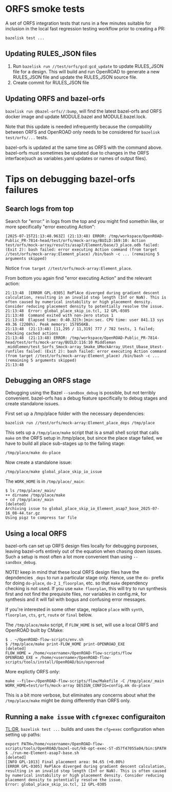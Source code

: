# ORFS smoke tests

A set of ORFS integration tests that runs in a few minutes suitable for inclusion in the local fast regression testing workflow prior to creating a PR:

    bazelisk test ...

## Updating RULES_JSON files

1. Run `bazelisk run //test/orfs/gcd:gcd_update` to update RULES_JSON file for a design. This will build and run OpenROAD to generate a new RULES_JSON file and update the RULES_JSON source file.
2. Create commit for RULES_JSON file

## Updating ORFS and bazel-orfs

`bazelisk run @bazel-orfs//:bump`, will find the latest bazel-orfs and ORFS docker image and update MODULE.bazel and MODULE.bazel.lock.

Note that this update is needed infrequently because the compability between ORFS and OpenROAD only needs to be considered for `bazelisk test/orfs/...` tests.

bazel-orfs is updated at the same time as ORFS with the command above. bazel-orfs must sometimes be updated due to changes in the ORFS interface(such as variables.yaml updates or names of output files).

# Tips on debugging bazel-orfs failures

## Search logs from top

Search for "error:" in logs from the top and you might find somethin like, or more specifically "error executing Action":

    [2025-07-15T21:13:48.963Z] (21:13:48) ERROR: /tmp/workspace/OpenROAD-Public_PR-7814-head/test/orfs/mock-array/BUILD:169:10: Action test/orfs/mock-array/results/asap7/Element/base/3_place.odb failed: (Exit 2): bash failed: error executing Action command (from target //test/orfs/mock-array:Element_place) /bin/bash -c ... (remaining 5 arguments skipped)

Notice `from target //test/orfs/mock-array:Element_place`.

From bottom you again find "error executing Action" and the relevant action:

    21:13:48  [ERROR GPL-0305] RePlAce diverged during gradient descent calculation, resulting in an invalid step length (Inf or NaN). This is often caused by numerical instability or high placement density. Consider reducing placement density to potentially resolve the issue.
    21:13:48  Error: global_place_skip_io.tcl, 12 GPL-0305
    21:13:48  Command exited with non-zero status 1
    21:13:48  Elapsed time: 0:40.32[h:]min:sec. CPU time: user 841.13 sys 49.36 (2208%). Peak memory: 157856KB.
    21:13:48  (21:13:48) [11,295 / 11,319] 777 / 782 tests, 1 failed; checking cached actions
    21:13:48  (21:13:48) ERROR: /tmp/workspace/OpenROAD-Public_PR-7814-head/test/orfs/mock-array/BUILD:116:10 Middleman _middlemen/test_Sorfs_Smock-array_Smake_UMockArray_Utest_Ubase_Utest-runfiles failed: (Exit 2): bash failed: error executing Action command (from target //test/orfs/mock-array:Element_place) /bin/bash -c ... (remaining 5 arguments skipped)
    21:13:48  

## Debugging an ORFS stage

Debugging using the Bazel `--sandbox_debug` is possible, but not terribly convenient. bazel-orfs has a debug feature specifically to debug stages and create standalone issues.

First set up a /tmp/place folder with the necessary dependencies:

    bazelisk run //test/orfs/mock-array:Element_place_deps /tmp/place

This sets up a `/tmp/place/make` script that is a small shell script that calls `make` on the ORFS setup in /tmp/place, but since the place stage failed, we have to build all place sub-stages up to the failing stage:

    /tmp/place/make do-place

Now create a standalone issue:

    /tmp/place/make global_place_skip_io_issue

The `WORK_HOME` is in `/tmp/place/_main`:

    $ ls /tmp/place/_main/
    ++ dirname /tmp/place/make
    + cd /tmp/place/_main
    [deleted]
    Archiving issue to global_place_skip_io_Element_asap7_base_2025-07-16_08-44.tar.gz
    Using pigz to compress tar file

## Using a local ORFS

bazel-orfs can set up ORFS design files locally for debugging purposes, leaving bazel-orfs entirely out of the equation when chasing down issues. Such a setup is most often a lot more convenient than using `--sandbox_debug`.

NOTE! keep in mind that these local ORFS design files have the depndencies `_deps` to run a particular stage only. Hence, use the `do-` prefix for doing `do-place`, `do-2_1_floorplan`, etc. so that `make` dependency checking is not used. If you use `make floorplan`, this will try to run synthesis first and not find the prequisite files, nor variables in config.mk, for synthesis and it will fail with bogus and confusing error messages.

If you're interested in some other stage, replace `place` with `synth`, `floorplan`, `cts`, `grt`, `route` or `final` below.

The `/tmp/place/make` script, if `FLOW_HOME` is set, will use a local ORFS and OpenROAD built by CMake:

    $ . ~/OpenROAD-flow-scripts/env.sh
    $ /tmp/place/make print-FLOW_HOME print-OPENROAD_EXE
    [deleted]
    FLOW_HOME = /home/<username>/OpenROAD-flow-scripts/flow
    OPENROAD_EXE = /home/<username>/OpenROAD-flow-scripts/tools/install/OpenROAD/bin/openroad

More explictly ORFS only:

    make --file=~/OpenROAD-flow-scripts/flow/Makefile -C /tmp/place/_main WORK_HOME=test/orfs/mock-array DESIGN_CONFIG=config.mk do-place

This is a bit more verbose, but eliminates any concerns about what the `/tmp/place/make` might be doing differently than ORFS only.

## Running a `make issue` with `cfg=exec` configuraiton

[TL;DR](../../docs/user/Bazel-targets.md), `bazelisk test ...` builds and uses the `cfg=exec` configuration when setting up paths:

    export PATH=/home/<username>/OpenROAD-flow-scripts/tools/OpenROAD/bazel-out/k8-opt-exec-ST-d57f47055a04/bin:$PATH
    $ ./run-me-Element-asap7-base.sh
    [deleted]
    [INFO GPL-1013] Final placement area: 94.65 (+0.00%)
    [ERROR GPL-0305] RePlAce diverged during gradient descent calculation, resulting in an invalid step length (Inf or NaN). This is often caused by numerical instability or high placement density. Consider reducing placement density to potentially resolve the issue.
    Error: global_place_skip_io.tcl, 12 GPL-0305
